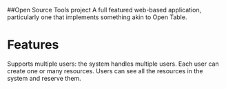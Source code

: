 ##Open Source Tools project
A full featured web-based application, particularly one that implements something akin to Open Table.

# Features
Supports multiple users: the system handles multiple users. Each user can create one or many resources. Users can see all the resources in the system and reserve them.
